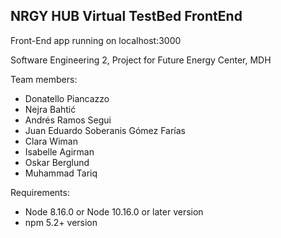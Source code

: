 ## NRGY HUB Virtual TestBed FrontEnd 

Front-End app running on localhost:3000

Software Engineering 2, Project for Future Energy Center, MDH

Team members:
  - Donatello Piancazzo 
  - Nejra Bahtić 
  - Andrés Ramos Segui
  - Juan Eduardo Soberanis Gómez Farías
  - Clara Wiman
  - Isabelle Agirman
  - Oskar Berglund
  - Muhammad Tariq
  
Requirements:
- Node 8.16.0 or Node 10.16.0 or later version
- npm 5.2+ version
